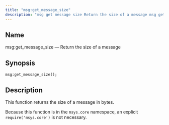```yaml
---
title: "msg:get_message_size"
description: "msg get message size Return the size of a message msg get message size This function returns the size of a message in bytes Because this function is in the msys core namespace an explicit require msys core is not necessary..."
---
```


<a name="lua.ref.msg_get_message_size"></a> 
## Name

msg:get_message_size — Return the size of a message

<a name="idp25470768"></a> 
## Synopsis

`msg:get_message_size();`

<a name="idp25472752"></a> 
## Description

This function returns the size of a message in bytes.

Because this function is in the `msys.core` namespace, an explicit `require('msys.core')` is not necessary.